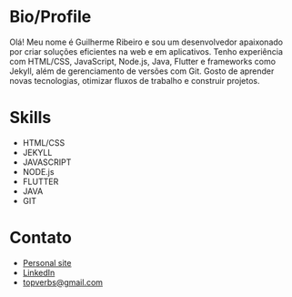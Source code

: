# Bio/Profile
Olá! Meu nome é Guilherme Ribeiro e sou um desenvolvedor apaixonado por criar soluções eficientes na web e em aplicativos. Tenho experiência com HTML/CSS, JavaScript, Node.js, Java, Flutter e frameworks como Jekyll, além de gerenciamento de versões com Git. Gosto de aprender novas tecnologias, otimizar fluxos de trabalho e construir projetos.    

# Skills
- HTML/CSS
- JEKYLL
- JAVASCRIPT
- NODE.js
- FLUTTER
- JAVA
- GIT

# Contato
- [Personal site](https://devgbr86.github.io/profile)
- [LinkedIn](https://www.linkedin.com/in/devgbr)
- topverbs@gmail.com
